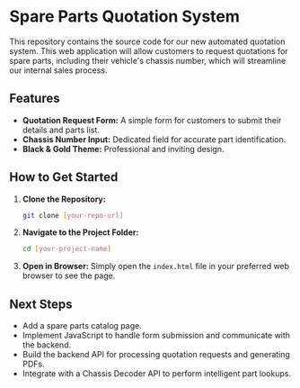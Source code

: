 # Spare Parts Quotation System

This repository contains the source code for our new automated quotation system. This web application will allow customers to request quotations for spare parts, including their vehicle's chassis number, which will streamline our internal sales process.

## Features

- **Quotation Request Form:** A simple form for customers to submit their details and parts list.
- **Chassis Number Input:** Dedicated field for accurate part identification.
- **Black & Gold Theme:** Professional and inviting design.

## How to Get Started

1.  **Clone the Repository:**
    ```bash
    git clone [your-repo-url]
    ```
2.  **Navigate to the Project Folder:**
    ```bash
    cd [your-project-name]
    ```
3.  **Open in Browser:** Simply open the `index.html` file in your preferred web browser to see the page.

## Next Steps

- Add a spare parts catalog page.
- Implement JavaScript to handle form submission and communicate with the backend.
- Build the backend API for processing quotation requests and generating PDFs.
- Integrate with a Chassis Decoder API to perform intelligent part lookups.
